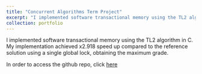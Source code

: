 ```yaml
---
title: "Concurrent Algorithms Term Project"
excerpt: "I implemented software transactional memory using the TL2 algorithm in C. My implementation achieved x2.918 speed up compared to the reference solution using a single global lock, obtaining the maximum grade."
collection: portfolio
---
```


I implemented software transactional memory using the TL2 algorithm in C. My implementation achieved x2.918 speed up compared to the reference solution using a single global lock, obtaining the maximum grade.

In order to access the github repo, click [here](https://github.com/EdinGuso/CS453-Concurrent-Algorithms)